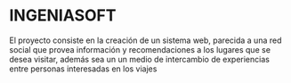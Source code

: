 # INGENIASOFT
El proyecto consiste en la creación de un sistema web, parecida a una red social  que provea información y recomendaciones a los lugares que se desea visitar, además sea un  un medio de intercambio de experiencias entre personas interesadas en los viajes
